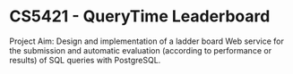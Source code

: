 # CS5421 - QueryTime Leaderboard

Project Aim:
    Design and implementation of a ladder board Web service for the submission and automatic evaluation (according to performance or results) of SQL queries with PostgreSQL.
